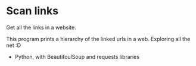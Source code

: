 # Scan links
Get all the links in a website.

This program prints a hierarchy of the linked urls in a web. Exploring all the net :D

* Python, with BeautifoulSoup and requests libraries


